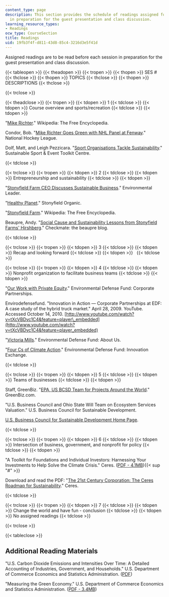```yaml
---
content_type: page
description: This section provides the schedule of readings assigned for each session
  in preparation for the guest presentation and class discussion.
learning_resource_types:
- Readings
ocw_type: CourseSection
title: Readings
uid: 19fb3f4f-d811-43d8-85c4-3216d3e5f41d
---
```


Assigned readings are to be read before each session in preparation for the guest presentation and class discussion.

{{< tableopen >}}
{{< theadopen >}}
{{< tropen >}}
{{< thopen >}}
SES #
{{< thclose >}}
{{< thopen >}}
TOPICS
{{< thclose >}}
{{< thopen >}}
DESCRIPTIONS
{{< thclose >}}

{{< trclose >}}

{{< theadclose >}}
{{< tropen >}}
{{< tdopen >}}
1
{{< tdclose >}}
{{< tdopen >}}
Course overview and sports/recreation
{{< tdclose >}}
{{< tdopen >}}


"[Mike Richter](http://en.wikipedia.org/wiki/Mike_Richter)." Wikipedia: The Free Encyclopedia.

Condor, Bob. "[Mike Richter Goes Green with NHL Panel at Fenway](http://www.nhl.com/ice/news.htm?id=512477)." National Hockey League.

Dolf, Matt, and Leigh Pezzicara. "[Sport Organisations Tackle Sustainability](http://sustainable-sport.org/sport-organisations-tackle-sustainability/)." Sustainable Sport & Event Toolkit Centre.


{{< tdclose >}}

{{< trclose >}}
{{< tropen >}}
{{< tdopen >}}
2
{{< tdclose >}}
{{< tdopen >}}
Entrepreneurship and sustainability
{{< tdclose >}}
{{< tdopen >}}


"[Stonyfield Farm CEO Discusses Sustainable Business](http://www.environmentalleader.com/2009/03/02/stonyfield-farm-ceo-discusses-sustainable-business/)." Environmental Leader.

"[Healthy Planet](https://web.archive.org/web/20091108064929/http://www.stonyfield.com/healthy_planet/index.jsp)." Stonyfield Organic.

"[Stonyfield Farm](http://en.wikipedia.org/wiki/Stonyfield_Farm)." Wikipedia: The Free Encyclopedia.

Beaupre, Andy. "[Social Cause and Sustainability Lessons from Stonyfield Farms' Hirshberg](https://cleanspeak.brodeur.com/blog/posts/social-cause-sustainability-lessons-from-stonyfield-farms-hirshberg/)." Checkmate: the beaupre blog.


{{< tdclose >}}

{{< trclose >}}
{{< tropen >}}
{{< tdopen >}}
3
{{< tdclose >}}
{{< tdopen >}}
Recap and looking forward
{{< tdclose >}}
{{< tdopen >}}
 
{{< tdclose >}}

{{< trclose >}}
{{< tropen >}}
{{< tdopen >}}
4
{{< tdclose >}}
{{< tdopen >}}
Nonprofit organization to facilitate business teams
{{< tdclose >}}
{{< tdopen >}}


"[Our Work with Private Equity](http://www.edf.org/page.cfm?tagID=56)." Environmental Defense Fund: Corporate Partnerships.

Envirodefensefund. "Innovation in Action — Corporate Partnerships at EDF: A case study of the hybrid truck market." April 28, 2009. YouTube. Accessed October 14, 2010. [http://www.youtube.com/watch?v=tXcVBDvc1C4&feature=player\_embedded](http://www.youtube.com/watch?v=tXcVBDvc1C4&feature=player_embedded)

"[Victoria Mills](http://www.edf.org/page.cfm?tagID=946)." Environmental Defense Fund: About Us.

"[Four Cs of Climate Action](http://innovation.edf.org/page.cfm?tagID=13142)." Environmental Defense Fund: Innovation Exchange.


{{< tdclose >}}

{{< trclose >}}
{{< tropen >}}
{{< tdopen >}}
5
{{< tdclose >}}
{{< tdopen >}}
Teams of businesses
{{< tdclose >}}
{{< tdopen >}}


Staff, GreenBiz. "[EPA, US BCSD Team for Projects Around the World](http://www.greenbiz.com/news/2007/07/31/epa-us-bcsd-team-projects-around-world)." GreenBiz.com.

"U.S. Business Council and Ohio State Will Team on Ecosystem Services Valuation." U.S. Business Council for Sustainable Development.

[U.S. Business Council for Sustainable Development Home Page](https://usbcsd.org/).


{{< tdclose >}}

{{< trclose >}}
{{< tropen >}}
{{< tdopen >}}
6
{{< tdclose >}}
{{< tdopen >}}
Intersection of business, government, and nonprofit for policy
{{< tdclose >}}
{{< tdopen >}}


"A Toolkit for Foundations and Individual Investors: Harnessing Your Investments to Help Solve the Climate Crisis." Ceres. ([PDF - 4.1MB](https://core.ac.uk/download/pdf/71355398.pdf)){{< sup "#" >}}

Download and read the PDF: "[The 21st Century Corporation: The Ceres Roadmap for Sustainability](http://www.ceres.org/ceresroadmap)." Ceres.


{{< tdclose >}}

{{< trclose >}}
{{< tropen >}}
{{< tdopen >}}
7
{{< tdclose >}}
{{< tdopen >}}
Change the world and have fun - conclusion
{{< tdclose >}}
{{< tdopen >}}
No assigned readings
{{< tdclose >}}

{{< trclose >}}

{{< tableclose >}}

Additional Reading Materials
----------------------------

"U.S. Carbon Dioxide Emissions and Intensities Over Time: A Detailed Accounting of Industries, Government, and Households." U.S. Department of Commerce Economics and Statistics Administration. ([PDF](https://www.commerce.gov/data-and-reports/reports/2010/04/us-carbon-dioxide-emissions-and-intensities-over-time-detailed-accounting))

"Measuring the Green Economy." U.S. Department of Commerce Economics and Statistics Administration. ([PDF - 3.4MB](http://commerce.gov/data-and-reports/reports/2010/04/measuring-green-economy))